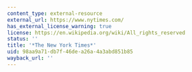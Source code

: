 ```yaml
---
content_type: external-resource
external_url: https://www.nytimes.com/
has_external_license_warning: true
license: https://en.wikipedia.org/wiki/All_rights_reserved
status: ''
title: '*The New York Times*'
uid: 98aa9a71-db7f-46de-a26a-4a3abd851b85
wayback_url: ''
---
```

